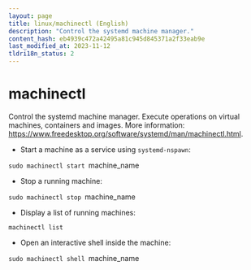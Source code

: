 ```yaml
---
layout: page
title: linux/machinectl (English)
description: "Control the systemd machine manager."
content_hash: eb4939c472a42495a81c945d845371a2f33eab9e
last_modified_at: 2023-11-12
tldri18n_status: 2
---
```

# machinectl

Control the systemd machine manager.
Execute operations on virtual machines, containers and images.
More information: <https://www.freedesktop.org/software/systemd/man/machinectl.html>.

- Start a machine as a service using `systemd-nspawn`:

`sudo machinectl start `<span class="tldr-var badge badge-pill bg-dark-lm bg-white-dm text-white-lm text-dark-dm font-weight-bold">machine_name</span>

- Stop a running machine:

`sudo machinectl stop `<span class="tldr-var badge badge-pill bg-dark-lm bg-white-dm text-white-lm text-dark-dm font-weight-bold">machine_name</span>

- Display a list of running machines:

`machinectl list`

- Open an interactive shell inside the machine:

`sudo machinectl shell `<span class="tldr-var badge badge-pill bg-dark-lm bg-white-dm text-white-lm text-dark-dm font-weight-bold">machine_name</span>
